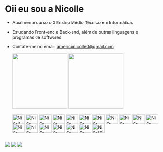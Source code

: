 # Oii eu sou a Nicolle 

- Atualmente curso o 3 Ensino Médio Técnico em Informática.
- Estudando Front-end e Back-end, além de outras linguagens e programas de softwares.
- Contate-me no email: americonicolle0@gmail.com

  <div>
      <a href="https://github.com/NicolleAmerico"></a>
      <img height="180cm" src="https://github-readme-stats.vercel.app/api?username=NicolleAmerico&show_icons=true&theme=dracula&include_all_commits=true&count_private=true" alt="">
      <img height="180cm" src="https://github-readme-stats.vercel.app/api/top-langs/?username=NicolleAmerico&layout=compact&langs_count=16&theme=dracula" alt="">
  </div>
    
  <div style="display: inline_block"><br>
     <img align="center" alt="Nic-js" height="30" width="40" src="https://cdn.jsdelivr.net/gh/devicons/devicon/icons/javascript/javascript-original.svg">
     <img align="center" alt="Nic-nodejs" height="30" width="40" src="https://cdn.jsdelivr.net/gh/devicons/devicon/icons/nodejs/nodejs-original.svg">
     <img align="center" alt="Nic-html" height="30" width="40" src="https://cdn.jsdelivr.net/gh/devicons/devicon/icons/html5/html5-original.svg">
     <img align="center" alt="Nic-css" height="30" width="40" src="https://cdn.jsdelivr.net/gh/devicons/devicon/icons/css3/css3-original.svg">
     <img align="center" alt="Nic-csharp" height="30" width="40" src="https://cdn.jsdelivr.net/gh/devicons/devicon/icons/csharp/csharp-original.svg">
     <img align="center" alt="Nic-react" height="30" width="40" src="https://cdn.jsdelivr.net/gh/devicons/devicon/icons/react/react-original.svg">
     <img align="center" alt="Nic-ionic" height="30" width="40" src="https://cdn.jsdelivr.net/gh/devicons/devicon/icons/ionic/ionic-original.svg">
     <img align="center" alt="Nic-figma" height="30" width="40" src="https://cdn.jsdelivr.net/gh/devicons/devicon/icons/figma/figma-original.svg">
     <img align="center" alt="Nic-canva" height="30" width="40" src="https://cdn.jsdelivr.net/gh/devicons/devicon/icons/canva/canva-original.svg">
     <img align="center" alt="Nic-photoshop" height="30" width="40" src="https://cdn.jsdelivr.net/gh/devicons/devicon/icons/photoshop/photoshop-plain.svg"> 
     <img align="center" alt="Nic-mongodb" height="30" width="40" src="https://cdn.jsdelivr.net/gh/devicons/devicon/icons/mongodb/mongodb-original.svg">
     <img align="center" alt="Nic-heroku" height="30" width="40" src="https://cdn.jsdelivr.net/gh/devicons/devicon/icons/heroku/heroku-original.svg">
     <img align="center" alt="Nic-bootstrap" height="30" width="40" src="https://cdn.jsdelivr.net/gh/devicons/devicon/icons/bootstrap/bootstrap-original.svg">
     <img align="center" alt="Nic-trello" height="30" width="40" src="https://cdn.jsdelivr.net/gh/devicons/devicon/icons/trello/trello-plain.svg">
     <img align="center" alt="Nic-illustrator" height="30" width="40" src="https://cdn.jsdelivr.net/gh/devicons/devicon/icons/illustrator/illustrator-plain.svg">
     <img align="center" alt="Nic-github" height="30" width="40" src="https://cdn.jsdelivr.net/gh/devicons/devicon/icons/github/github-original.svg">
     <img align="center" alt="Nic-unity" height="30" width="40" src="https://cdn.jsdelivr.net/gh/devicons/devicon/icons/unity/unity-original.svg">
     <img align="center" alt="Nic-sql" height="30" width="40" src="https://cdn.jsdelivr.net/gh/devicons/devicon/icons/microsoftsqlserver/microsoftsqlserver-plain.svg">
  </div>

## 

   <div>
      <a href="mailto:luizasaracol@gmail.com"><img src="https://img.shields.io/badge/Gmail-D14836?style=for-the-badge&logo=gmail&logoColor=white"></a>
      <a href="https://wa.me/qr/VCBYI7TPZJS5P1"><img src="https://img.shields.io/badge/WhatsApp-25D366?style=for-the-badge&logo=whatsapp&logoColor=white"></a>
      <a href="https://www.linkedin.com/in/nicolle-americo/"><img src="https://img.shields.io/badge/LinkedIn-0077B5?style=for-the-badge&logo=linkedin&logoColor=white"></a>
   </div>
